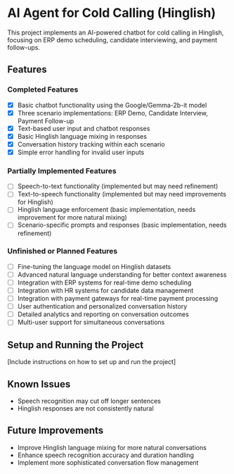 # AI Agent for Cold Calling (Hinglish)

This project implements an AI-powered chatbot for cold calling in Hinglish, focusing on ERP demo scheduling, candidate interviewing, and payment follow-ups.

## Features

### Completed Features

- [x] Basic chatbot functionality using the Google/Gemma-2b-it model
- [x] Three scenario implementations: ERP Demo, Candidate Interview, Payment Follow-up
- [x] Text-based user input and chatbot responses
- [x] Basic Hinglish language mixing in responses
- [x] Conversation history tracking within each scenario
- [x] Simple error handling for invalid user inputs

### Partially Implemented Features

- [ ] Speech-to-text functionality (implemented but may need refinement)
- [ ] Text-to-speech functionality (implemented but may need improvements for Hinglish)
- [ ] Hinglish language enforcement (basic implementation, needs improvement for more natural mixing)
- [ ] Scenario-specific prompts and responses (basic implementation, needs refinement)

### Unfinished or Planned Features

- [ ] Fine-tuning the language model on Hinglish datasets
- [ ] Advanced natural language understanding for better context awareness
- [ ] Integration with ERP systems for real-time demo scheduling
- [ ] Integration with HR systems for candidate data management
- [ ] Integration with payment gateways for real-time payment processing
- [ ] User authentication and personalized conversation history
- [ ] Detailed analytics and reporting on conversation outcomes
- [ ] Multi-user support for simultaneous conversations

## Setup and Running the Project

[Include instructions on how to set up and run the project]

## Known Issues

- Speech recognition may cut off longer sentences
- Hinglish responses are not consistently natural

## Future Improvements

- Improve Hinglish language mixing for more natural conversations
- Enhance speech recognition accuracy and duration handling
- Implement more sophisticated conversation flow management

